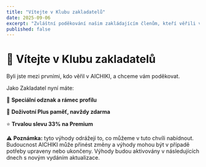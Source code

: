 ```yaml
---
title: "Vítejte v Klubu zakladatelů"
date: 2025-09-06
excerpt: "Zvláštní poděkování našim zakládajícím členům, kteří věřili v AICHIKI od samého začátku."
published: false
---
```


# 🎉 Vítejte v Klubu zakladatelů

Byli jste mezi prvními, kdo věřil v AICHIKI, a chceme vám poděkovat.

Jako Zakladatel nyní máte:

🏅 **Speciální odznak a rámec profilu**

🧠 **Doživotní Plus paměť, navždy zdarma**

⭐ **Trvalou slevu 33% na Premium**

⚠️ **Poznámka:** tyto výhody odrážejí to, co můžeme v tuto chvíli nabídnout. Budoucnost AICHIKI může přinést změny a výhody mohou být v případě potřeby upraveny nebo ukončeny. Výhody budou aktivovány v následujících dnech s novým vydáním aktualizace.